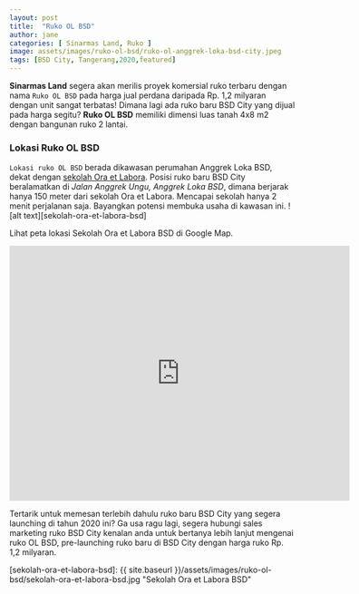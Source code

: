 ```yaml
---
layout: post
title:  "Ruko OL BSD"
author: jane
categories: [ Sinarmas Land, Ruko ]
image: assets/images/ruko-ol-bsd/ruko-ol-anggrek-loka-bsd-city.jpeg
tags: [BSD City, Tangerang,2020,featured]
---
```

**Sinarmas Land** segera akan merilis proyek komersial ruko terbaru dengan nama `Ruko OL BSD` pada harga jual perdana daripada Rp. 1,2 milyaran dengan unit sangat terbatas! Dimana lagi ada ruko baru BSD City yang dijual pada harga segitu?
__Ruko OL BSD__ memiliki dimensi luas tanah 4x8 m2 dengan bangunan ruko 2 lantai.

### Lokasi Ruko OL BSD
`Lokasi ruko OL BSD` berada dikawasan perumahan Anggrek Loka BSD, dekat dengan [sekolah Ora et Labora][ext-link-1]. Posisi ruko baru BSD City beralamatkan di _Jalan Anggrek Ungu, Anggrek Loka BSD_, dimana berjarak hanya 150 meter dari sekolah Ora et Labora. Mencapai sekolah hanya 2 menit perjalanan saja. Bayangkan potensi membuka usaha di kawasan ini.
![alt text][sekolah-ora-et-labora-bsd]

Lihat peta lokasi Sekolah Ora et Labora BSD di Google Map.
<iframe src="https://www.google.com/maps/embed?pb=!1m18!1m12!1m3!1d3965.6776349988863!2d106.67189374974623!3d-6.306016295413719!2m3!1f0!2f0!3f0!3m2!1i1024!2i768!4f13.1!3m3!1m2!1s0x2e69e4d50c53631b%3A0x7ab25059fde25ffb!2sYPK.%20Ora%20Et%20Labora%20BSD!5e0!3m2!1sen!2smy!4v1595853122328!5m2!1sen!2smy" width="600" height="450" frameborder="0" style="border:0;" allowfullscreen="" aria-hidden="false" tabindex="0"></iframe>

Tertarik untuk memesan terlebih dahulu ruko baru BSD City yang segera launching di tahun 2020 ini? Ga usa ragu lagi, segera hubungi sales marketing ruko BSD City kenalan anda untuk bertanya lebih lanjut mengenai ruko OL BSD, pre-launching ruko baru di BSD City dengan harga ruko Rp. 1,2 milyaran.

[ext-link-1]: https://oel.or.id/id/home-2/campuses/sma-bsd/
[sekolah-ora-et-labora-bsd]: {{ site.baseurl }}/assets/images/ruko-ol-bsd/sekolah-ora-et-labora-bsd.jpg  "Sekolah Ora et Labora BSD"